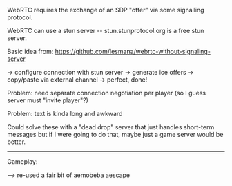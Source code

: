 
WebRTC requires the exchange of an SDP "offer" via some signalling protocol.

WebRTC can use a stun server -- stun.stunprotocol.org is a free stun server.

Basic idea from: https://github.com/lesmana/webrtc-without-signaling-server

-> configure connection with stun server
-> generate ice offers
-> copy/paste via external channel
-> perfect, done!


Problem: need separate connection negotiation per player (so I guess server must "invite player"?)

Problem: text is kinda long and awkward

Could solve these with a "dead drop" server that just handles short-term messages but if I were going to do that, maybe just a game server would be better.


----

Gameplay:

--> re-used a fair bit of aemobeba aescape
